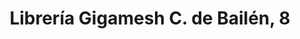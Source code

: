 ---
addr: " C. de Bail\xE9n, 8"
city: Catalonia
country: Spain
description: "C. de Bail\xE9n, 8 (C. Al\xED Bei) 08010 Barcelona Catalu\xF1a Espa\xF1a"
id: 51f7ed4d498ed09ccd6b31f4
lat: 41.39177663737363
lng: 2.177398920788187
title: "Librer\xEDa Gigamesh C. de Bail\xE9n, 8"
venue: "Librer\xEDa Gigamesh"
---